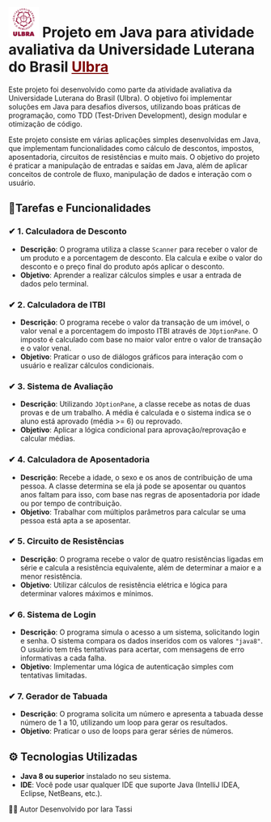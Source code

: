 #  <img src="src/assets/ulbra.svg" width="60"/> Projeto em Java para atividade avaliativa da Universidade Luterana do Brasil <a href="https://www.ulbra.br/" style="color: #800000;">Ulbra</a>

Este projeto foi desenvolvido como parte da atividade avaliativa da Universidade Luterana do Brasil (Ulbra). O objetivo foi implementar soluções em Java para desafios diversos, utilizando boas práticas de programação, como TDD (Test-Driven Development), design modular e otimização de código.

Este projeto consiste em várias aplicações simples desenvolvidas em Java, que implementam funcionalidades como cálculo de descontos, impostos, aposentadoria, circuitos de resistências e muito mais. O objetivo do projeto é praticar a manipulação de entradas e saídas em Java, além de aplicar conceitos de controle de fluxo, manipulação de dados e interação com o usuário.

## 📝Tarefas e Funcionalidades

### ✔ 1. **Calculadora de Desconto**
   - **Descrição**: O programa utiliza a classe `Scanner` para receber o valor de um produto e a porcentagem de desconto. Ela calcula e exibe o valor do desconto e o preço final do produto após aplicar o desconto.
   - **Objetivo**: Aprender a realizar cálculos simples e usar a entrada de dados pelo terminal.

### ✔ 2. **Calculadora de ITBI**
   - **Descrição**: O programa recebe o valor da transação de um imóvel, o valor venal e a porcentagem do imposto ITBI através de `JOptionPane`. O imposto é calculado com base no maior valor entre o valor de transação e o valor venal.
   - **Objetivo**: Praticar o uso de diálogos gráficos para interação com o usuário e realizar cálculos condicionais.

### ✔ 3. **Sistema de Avaliação**
   - **Descrição**: Utilizando `JOptionPane`, a classe recebe as notas de duas provas e de um trabalho. A média é calculada e o sistema indica se o aluno está aprovado (média >= 6) ou reprovado.
   - **Objetivo**: Aplicar a lógica condicional para aprovação/reprovação e calcular médias.

### ✔ 4. **Calculadora de Aposentadoria**
   - **Descrição**: Recebe a idade, o sexo e os anos de contribuição de uma pessoa. A classe determina se ela já pode se aposentar ou quantos anos faltam para isso, com base nas regras de aposentadoria por idade ou por tempo de contribuição.
   - **Objetivo**: Trabalhar com múltiplos parâmetros para calcular se uma pessoa está apta a se aposentar.

### ✔ 5. **Circuito de Resistências**
   - **Descrição**: O programa recebe o valor de quatro resistências ligadas em série e calcula a resistência equivalente, além de determinar a maior e a menor resistência.
   - **Objetivo**: Utilizar cálculos de resistência elétrica e lógica para determinar valores máximos e mínimos.

### ✔ 6. **Sistema de Login**
   - **Descrição**: O programa simula o acesso a um sistema, solicitando login e senha. O sistema compara os dados inseridos com os valores `"java8"`. O usuário tem três tentativas para acertar, com mensagens de erro informativas a cada falha.
   - **Objetivo**: Implementar uma lógica de autenticação simples com tentativas limitadas.

### ✔ 7. **Gerador de Tabuada**
   - **Descrição**: O programa solicita um número e apresenta a tabuada desse número de 1 a 10, utilizando um loop para gerar os resultados.
   - **Objetivo**: Praticar o uso de loops para gerar séries de números.

## ⚙ Tecnologias Utilizadas
- **Java 8 ou superior** instalado no seu sistema.
- **IDE**: Você pode usar qualquer IDE que suporte Java (IntelliJ IDEA, Eclipse, NetBeans, etc.).

👨‍💻 Autor
Desenvolvido por Iara Tassi
